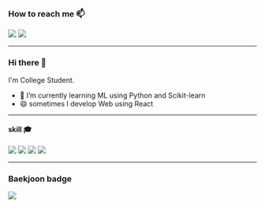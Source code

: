 ### How to reach me 📫
<p>
<a href="mailto:dldnjscks133@gmail.com"><img src="https://img.shields.io/badge/-dldnjscks133@gmail.com-orange?logo=Gmail&logoColor=white"/></a> 
<a href="https://www.linkedin.com/in/wonchan-lee-0224121b2/"><img src="https://img.shields.io/badge/-wonchan%20Lee-darkblue?logo=Linkedin&logoColor=white"/></a>
</p>

--- 

### Hi there 👋 
I'm College Student.  
- 🌱 I’m currently learning ML using Python and Scikit-learn  
- 😄 sometimes I develop Web using React

---

#### skill 🎓
<img src="https://img.shields.io/badge/-python-blue?style=python&logo=python&logoColor=white"/> <img src="https://img.shields.io/badge/-react-color?&logo=React&logoColor=black&color=61DAFB"/> <img src="https://img.shields.io/badge/-Redux-color?message=React&logo=Redux&logoColor=white&color=764ABC"/> <img src="https://img.shields.io/badge/-scikit_learn-color?message=React&logo=scikit-learn&logoColor=white&color=F7931E"/>

---
### Baekjoon badge
<img src="http://mazassumnida.wtf/api/v2/generate_badge?boj=dldnjscks19"/>


<!--
**wonchan-lee/wonchan-lee** is a ✨ _special_ ✨ repository because its `README.md` (this file) appears on your GitHub profile.

Here are some ideas to get you started:

- 🔭 I’m currently working on ...
- 🌱 I’m currently learning ...
- 👯 I’m looking to collaborate on ...
- 🤔 I’m looking for help with ...
- 💬 Ask me about ...
- 📫 How to reach me: ...
- 😄 Pronouns: ...
- ⚡ Fun fact: ...
-->

